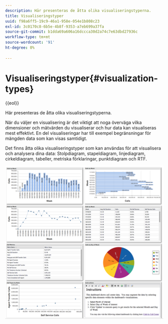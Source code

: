 ```yaml
---
description: Här presenteras de åtta olika visualiseringstyperna.
title: Visualiseringstyper
uuid: f98a6ff5-19c9-46a1-958e-054e1b808c23
exl-id: 3c0170c8-6b5e-4b8f-9353-a7eb699a37fa
source-git-commit: b1dda69a606a16dccca30d2a74c7e63dbd27936c
workflow-type: tm+mt
source-wordcount: '91'
ht-degree: 0%

---
```


# Visualiseringstyper{#visualization-types}

{{eol}}

Här presenteras de åtta olika visualiseringstyperna.

När du väljer en visualisering är det viktigt att noga överväga vilka dimensioner och mätvärden du visualiserar och hur data kan visualiseras mest effektivt. En del visualiseringar har till exempel begränsningar för mängden data som kan visas samtidigt.

Det finns åtta olika visualiseringstyper som kan användas för att visualisera och analysera dina data: Stolpdiagram, stapeldiagram, linjediagram, cirkeldiagram, tabeller, metriska förklaringar, punktdiagram och RTF.

![](assets/visualization_types.png)
